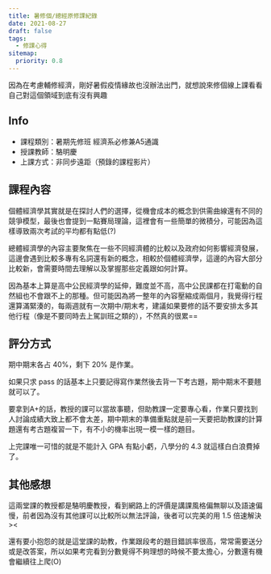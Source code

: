 ```yaml
---
title: 暑修個/總經原修課紀錄
date: 2021-08-27
draft: false
tags:
  - 修課心得
sitemap:
  priority: 0.8
---
```


因為在考慮輔修經濟，剛好暑假疫情緣故也沒辦法出門，就想說來修個線上課看看自己對這個領域到底有沒有興趣

## Info

* 課程類別：暑期先修班 經濟系必修兼A5通識
* 授課教師：駱明慶
* 上課方式：非同步遠距（預錄的課程影片）

## 課程內容

個體經濟學其實就是在探討人們的選擇，從機會成本的概念到供需曲線還有不同的競爭模型，最後也會提到一點賽局理論，這裡會有一些簡單的微積分，可能因為這樣導致兩次考試的平均都有點低(?)

總體經濟學的內容主要聚焦在一些不同經濟體的比較以及政府如何影響經濟發展，這邊會遇到比較多專有名詞還有新的概念，相較於個體經濟學，這邊的內容大部分比較新，會需要時間去理解以及掌握那些定義跟如何計算。

因為基本上算是高中公民經濟學的延伸，難度並不高，高中公民課都在打電動的自然組也不會跟不上的那種。但可能因為將一整年的內容壓縮成兩個月，我覺得行程還算滿緊湊的，每兩週就有一次期中/期末考，建議如果要修的話不要安排太多其他行程（像是不要同時去上駕訓班之類的），不然真的很累==

## 評分方式

期中期末各占 40%，剩下 20% 是作業。

如果只求 pass 的話基本上只要記得寫作業然後去背一下考古題，期中期末不要翹就可以了。

要拿到A+的話，教授的課可以當故事聽，但助教課一定要專心看，作業只要找到人討論成績大致上都不會太差，期中期末的準備重點就是前一天要把助教課的計算題還有考古題複習一下，有不小的機率出現一模一樣的題目。

上完課唯一可惜的就是不能計入 GPA 有點小虧，八學分的 4.3 就這樣白白浪費掉了。

## 其他感想

這兩堂課的教授都是駱明慶教授，看到網路上的評價是講課風格偏無聊以及語速偏慢，前者因為沒有其他課可以比較所以無法評論，後者可以完美的用 1.5 倍速解決><

還有要小抱怨的就是這堂課的助教，作業跟段考的題目錯誤率很高，常常需要送分或是改答案，所以如果考完看到分數覺得不夠理想的時候不要太擔心，分數還有機會繼續往上爬(O)